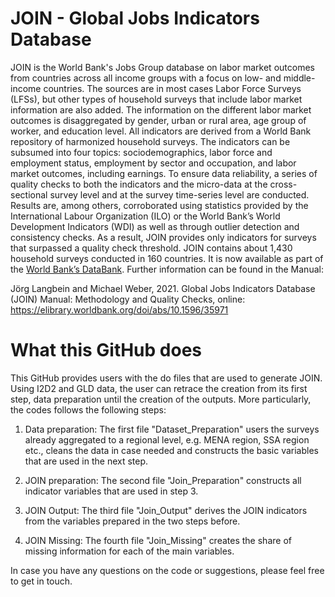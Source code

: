# JOIN - Global Jobs Indicators Database

JOIN is the World Bank's Jobs Group database on labor market outcomes from
countries across all income groups with a focus on low- and middle-income countries. The sources are in
most cases Labor Force Surveys (LFSs), but other types of household surveys that include labor market
information are also added. The information on the different labor market outcomes is disaggregated by
gender, urban or rural area, age group of worker, and education level. All indicators are derived from a
World Bank repository of harmonized household surveys. The indicators can be subsumed into four
topics: sociodemographics, labor force and employment status, employment by sector and occupation,
and labor market outcomes, including earnings. To ensure data reliability, a series of quality checks to
both the indicators and the micro-data at the cross-sectional survey level and at the survey time-series
level are conducted. Results are, among others, corroborated using statistics provided by the International
Labour Organization (ILO) or the World Bank’s World Development Indicators (WDI) as well as through
outlier detection and consistency checks. As a result, JOIN provides only indicators for surveys that
surpassed a quality check threshold. JOIN contains about 1,430 household surveys conducted in 160
countries. It is now available as part of the [World Bank’s DataBank](https://databank.worldbank.org/source/global-jobs-indicators-database-(join)).  Further information can be found in the Manual: 

Jörg Langbein and Michael Weber, 2021. Global Jobs Indicators Database (JOIN) Manual: Methodology and Quality Checks, online: https://elibrary.worldbank.org/doi/abs/10.1596/35971


# What this GitHub does
This GitHub provides users with the do files that are used to generate JOIN. Using I2D2 and GLD data, the user can retrace the creation from its first step, data preparation 
until the creation of the outputs. More particularly, the codes follows the following steps: 

1. Data preparation: The first file "Dataset_Preparation" users the surveys already aggregated to a regional level, e.g. MENA region, SSA region etc., cleans the data in case
needed and constructs the basic variables that are used in the next step. 

2. JOIN preparation: The second file "Join_Preparation" constructs all indicator variables that are used in step 3. 

3. JOIN Output: The third file "Join_Output" derives the JOIN indicators from the variables prepared in the two steps before. 

4. JOIN Missing: The fourth file "Join_Missing" creates the share of missing information for each of the main variables.

In case you have any questions on the code or suggestions, please feel free to get in touch. 



